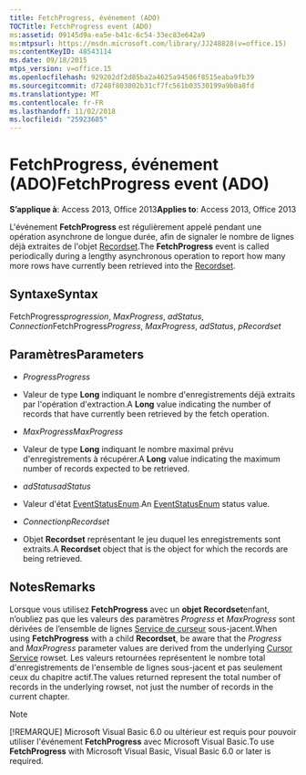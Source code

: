 ```yaml
---
title: FetchProgress, événement (ADO)
TOCTitle: FetchProgress event (ADO)
ms:assetid: 09145d9a-ea5e-b41c-6c54-33ec83e642a9
ms:mtpsurl: https://msdn.microsoft.com/library/JJ248828(v=office.15)
ms:contentKeyID: 48543114
ms.date: 09/18/2015
mtps_version: v=office.15
ms.openlocfilehash: 929202df2d85ba2a4625a94506f8515eaba9fb39
ms.sourcegitcommit: d7248f803002b31cf7fc561b03530199a9b0a8fd
ms.translationtype: MT
ms.contentlocale: fr-FR
ms.lasthandoff: 11/02/2018
ms.locfileid: "25923685"
---
```

# <a name="fetchprogress-event-ado"></a><span data-ttu-id="d5467-102">FetchProgress, événement (ADO)</span><span class="sxs-lookup"><span data-stu-id="d5467-102">FetchProgress event (ADO)</span></span>


<span data-ttu-id="d5467-103">**S’applique à**: Access 2013, Office 2013</span><span class="sxs-lookup"><span data-stu-id="d5467-103">**Applies to**: Access 2013, Office 2013</span></span>


<span data-ttu-id="d5467-104">L'événement **FetchProgress** est régulièrement appelé pendant une opération asynchrone de longue durée, afin de signaler le nombre de lignes déjà extraites de l'objet [Recordset](recordset-object-ado.md).</span><span class="sxs-lookup"><span data-stu-id="d5467-104">The **FetchProgress** event is called periodically during a lengthy asynchronous operation to report how many more rows have currently been retrieved into the [Recordset](recordset-object-ado.md).</span></span>

## <a name="syntax"></a><span data-ttu-id="d5467-105">Syntaxe</span><span class="sxs-lookup"><span data-stu-id="d5467-105">Syntax</span></span>

<span data-ttu-id="d5467-106">FetchProgress*progression*, *MaxProgress*, *adStatus*, *Connection*</span><span class="sxs-lookup"><span data-stu-id="d5467-106">FetchProgress*Progress*, *MaxProgress*, *adStatus*, *pRecordset*</span></span>

## <a name="parameters"></a><span data-ttu-id="d5467-107">Paramètres</span><span class="sxs-lookup"><span data-stu-id="d5467-107">Parameters</span></span>

  - <span data-ttu-id="d5467-108">*Progress*</span><span class="sxs-lookup"><span data-stu-id="d5467-108">*Progress*</span></span>

  - <span data-ttu-id="d5467-109">Valeur de type **Long** indiquant le nombre d'enregistrements déjà extraits par l'opération d'extraction.</span><span class="sxs-lookup"><span data-stu-id="d5467-109">A **Long** value indicating the number of records that have currently been retrieved by the fetch operation.</span></span>

  - <span data-ttu-id="d5467-110">*MaxProgress*</span><span class="sxs-lookup"><span data-stu-id="d5467-110">*MaxProgress*</span></span>

  - <span data-ttu-id="d5467-111">Valeur de type **Long** indiquant le nombre maximal prévu d'enregistrements à récupérer.</span><span class="sxs-lookup"><span data-stu-id="d5467-111">A **Long** value indicating the maximum number of records expected to be retrieved.</span></span>

  - <span data-ttu-id="d5467-112">*adStatus*</span><span class="sxs-lookup"><span data-stu-id="d5467-112">*adStatus*</span></span>

  - <span data-ttu-id="d5467-113">Valeur d'état [EventStatusEnum](eventstatusenum.md).</span><span class="sxs-lookup"><span data-stu-id="d5467-113">An [EventStatusEnum](eventstatusenum.md) status value.</span></span>

  - <span data-ttu-id="d5467-114">*Connection*</span><span class="sxs-lookup"><span data-stu-id="d5467-114">*pRecordset*</span></span>

  - <span data-ttu-id="d5467-115">Objet **Recordset** représentant le jeu duquel les enregistrements sont extraits.</span><span class="sxs-lookup"><span data-stu-id="d5467-115">A **Recordset** object that is the object for which the records are being retrieved.</span></span>

## <a name="remarks"></a><span data-ttu-id="d5467-116">Notes</span><span class="sxs-lookup"><span data-stu-id="d5467-116">Remarks</span></span>

<span data-ttu-id="d5467-117">Lorsque vous utilisez **FetchProgress** avec un **objet Recordset**enfant, n’oubliez pas que les valeurs des paramètres *Progress* et *MaxProgress* sont dérivées de l’ensemble de lignes [Service de curseur](microsoft-cursor-service-for-ole-db-ado-service-component.md) sous-jacent.</span><span class="sxs-lookup"><span data-stu-id="d5467-117">When using **FetchProgress** with a child **Recordset**, be aware that the *Progress* and *MaxProgress* parameter values are derived from the underlying [Cursor Service](microsoft-cursor-service-for-ole-db-ado-service-component.md) rowset.</span></span> <span data-ttu-id="d5467-118">Les valeurs retournées représentent le nombre total d'enregistrements de l'ensemble de lignes sous-jacent et pas seulement ceux du chapitre actif.</span><span class="sxs-lookup"><span data-stu-id="d5467-118">The values returned represent the total number of records in the underlying rowset, not just the number of records in the current chapter.</span></span>


> [!NOTE]
> <span data-ttu-id="d5467-119">[!REMARQUE] Microsoft Visual Basic 6.0 ou ultérieur est requis pour pouvoir utiliser l'événement **FetchProgress** avec Microsoft Visual Basic.</span><span class="sxs-lookup"><span data-stu-id="d5467-119">To use **FetchProgress** with Microsoft Visual Basic, Visual Basic 6.0 or later is required.</span></span>


